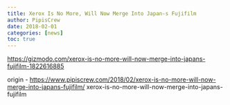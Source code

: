 ```yaml
---
title: Xerox Is No More, Will Now Merge Into Japan-s Fujifilm
author: PipisCrew
date: 2018-02-01
categories: [news]
toc: true
---
```


https://gizmodo.com/xerox-is-no-more-will-now-merge-into-japans-fujifilm-1822616885

origin - https://www.pipiscrew.com/2018/02/xerox-is-no-more-will-now-merge-into-japans-fujifilm/ xerox-is-no-more-will-now-merge-into-japans-fujifilm